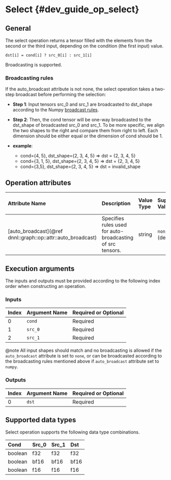 Select {#dev_guide_op_select}
=============================

## General

The select operation returns a tensor filled with the elements from the second or
the third input, depending on the condition (the first input) value.

    dst[i] = cond[i] ? src_0[i] : src_1[i]

Broadcasting is supported.

### Broadcasting rules

If the auto_broadcast attribute is not none, the select operation takes a
two-step broadcast before performing the selection:

* **Step 1**: Input tensors src_0 and src_1 are broadcasted to dst_shape
  according to the Numpy [broadcast rules](https://numpy.org/doc/stable/user/basics.broadcasting.html).

* **Step 2**: Then, the cond tensor will be one-way broadcasted to the
  dst_shape of broadcasted src_0 and src_1. To be more specific, we align the
  two shapes to the right and compare them from right to left. Each dimension
  should be either equal or the dimension of cond should be 1.

* **example**:

  * cond={4, 5}, dst_shape={2, 3, 4, 5} => dst = {2, 3, 4, 5}
  * cond={3, 1, 5}, dst_shape={2, 3, 4, 5} => dst = {2, 3, 4, 5}
  * cond={3,5}, dst_shape={2, 3, 4, 5} => dst = invalid_shape

## Operation attributes

| Attribute Name                                               | Description                                                | Value Type | Supported Values           | Required or Optional |
|:-------------------------------------------------------------|:-----------------------------------------------------------|:-----------|:---------------------------|:---------------------|
| [auto_broadcast](@ref dnnl::graph::op::attr::auto_broadcast) | Specifies rules used for auto-broadcasting of src tensors. | string     | `none`, `numpy` (default)  | Optional             |

## Execution arguments

The inputs and outputs must be provided according to the following index order when
constructing an operation.

### Inputs

| Index | Argument Name | Required or Optional |
|:------|:--------------|:---------------------|
| 0     | `cond`        | Required             |
| 1     | `src_0`       | Required             |
| 2     | `src_1`       | Required             |

@note All input shapes should match and no broadcasting is allowed if the
`auto_broadcast` attribute is set to `none`, or can be broadcasted according to the 
broadcasting rules mentioned above if `auto_broadcast` attribute set to `numpy`.

### Outputs

| Index | Argument Name | Required or Optional |
|:------|:--------------|:---------------------|
| 0     | `dst`         | Required             |

## Supported data types

Select operation supports the following data type combinations.

| Cond    | Src_0 | Src_1 | Dst  |
|:--------|:------|:------|:-----|
| boolean | f32   | f32   | f32  |
| boolean | bf16  | bf16  | bf16 |
| boolean | f16   | f16   | f16  |
